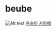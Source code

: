 # beube
![Alt text](https://ncache.ilbe.com/files/attach/new/20160119/377678/7340513052/7340582306/7ce61943bb33dc2a15c61b7dc3595c84.jpg)
[옥슬아 사랑해](https://www.youtube.com/watch?v=-WXfwLkIFWM)
 
